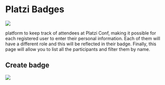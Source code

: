 # Platzi Badges 
![](public/screenshots/BadgesStart.png)

platform to keep track of attendees at Platzi Conf, making it possible for each registered user to enter their personal information. Each of them will have a different role and this will be reflected in their badge. Finally, this page will allow you to list all the participants and filter them by name.

## Create badge

![](public/screenshots/BadgesNew.png)